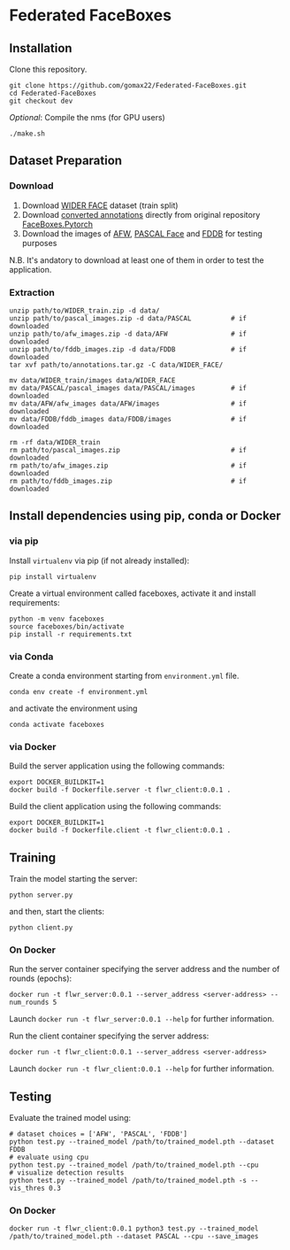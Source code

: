 
# Federated FaceBoxes

## Installation
Clone this repository.

```Shell
git clone https://github.com/gomax22/Federated-FaceBoxes.git
cd Federated-FaceBoxes
git checkout dev
```

_Optional_: Compile the nms (for GPU users)
```Shell
./make.sh
```

## Dataset Preparation

### Download
1. Download [WIDER FACE](http://shuoyang1213.me/WIDERFACE/) dataset (train split)
2. Download [converted annotations](https://drive.google.com/open?id=1-s4QCu_v76yNwR-yXMfGqMGgHQ30WxV2) directly from original repository [FaceBoxes.Pytorch](https://github.com/zisianw/FaceBoxes.PyTorch/edit/master/) 
3. Download the images of [AFW](https://drive.google.com/open?id=1Kl2Cjy8IwrkYDwMbe_9DVuAwTHJ8fjev), [PASCAL Face](https://drive.google.com/open?id=1p7dDQgYh2RBPUZSlOQVU4PgaSKlq64ik) and [FDDB](https://drive.google.com/open?id=17t4WULUDgZgiSy5kpCax4aooyPaz3GQH) for testing purposes

N.B. It's andatory to download at least one of them in order to test the application. 

### Extraction
```Shell 
unzip path/to/WIDER_train.zip -d data/
unzip path/to/pascal_images.zip -d data/PASCAL          # if downloaded
unzip path/to/afw_images.zip -d data/AFW                # if downloaded
unzip path/to/fddb_images.zip -d data/FDDB              # if downloaded
tar xvf path/to/annotations.tar.gz -C data/WIDER_FACE/  

mv data/WIDER_train/images data/WIDER_FACE              
mv data/PASCAL/pascal_images data/PASCAL/images         # if downloaded
mv data/AFW/afw_images data/AFW/images                  # if downloaded
mv data/FDDB/fddb_images data/FDDB/images               # if downloaded

rm -rf data/WIDER_train
rm path/to/pascal_images.zip                            # if downloaded
rm path/to/afw_images.zip                               # if downloaded
rm path/to/fddb_images.zip                              # if downloaded
```

## Install dependencies using pip, conda or Docker
### via pip 

Install `virtualenv` via pip (if not already installed):
```Shell
pip install virtualenv
```

Create a virtual environment called faceboxes, activate it and install requirements:
```Shell
python -m venv faceboxes 
source faceboxes/bin/activate
pip install -r requirements.txt
```

### via Conda
Create a conda environment starting from `environment.yml` file.
```Shell 
conda env create -f environment.yml
```

and activate the environment using
```Shell 
conda activate faceboxes
```

### via Docker

Build the server application using the following commands:
```Shell
export DOCKER_BUILDKIT=1
docker build -f Dockerfile.server -t flwr_client:0.0.1 .
```

Build the client application using the following commands:
```Shell
export DOCKER_BUILDKIT=1
docker build -f Dockerfile.client -t flwr_client:0.0.1 .
```

## Training
Train the model starting the server:
```Shell
python server.py
```

and then, start the clients:
```Shell
python client.py
```

### On Docker
Run the server container specifying the server address and the number of rounds (epochs):
```Shell
docker run -t flwr_server:0.0.1 --server_address <server-address> --num_rounds 5
```
Launch `docker run -t flwr_server:0.0.1 --help` for further information.

Run the client container specifying the server address:
```Shell
docker run -t flwr_client:0.0.1 --server_address <server-address>
```
Launch `docker run -t flwr_client:0.0.1 --help` for further information.

## Testing
Evaluate the trained model using:
```Shell
# dataset choices = ['AFW', 'PASCAL', 'FDDB']
python test.py --trained_model /path/to/trained_model.pth --dataset FDDB
# evaluate using cpu
python test.py --trained_model /path/to/trained_model.pth --cpu
# visualize detection results
python test.py --trained_model /path/to/trained_model.pth -s --vis_thres 0.3
```

### On Docker

```Shell
docker run -t flwr_client:0.0.1 python3 test.py --trained_model /path/to/trained_model.pth --dataset PASCAL --cpu --save_images
```